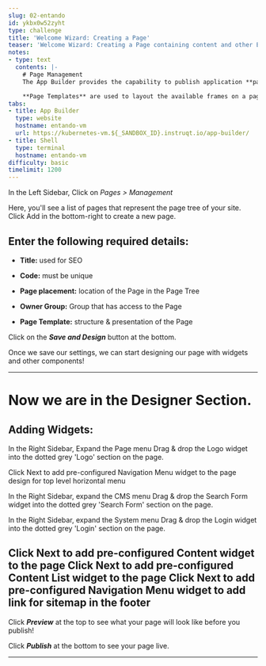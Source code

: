 ```yaml
---
slug: 02-entando
id: ykbx0w52zyht
type: challenge
title: 'Welcome Wizard: Creating a Page'
teaser: 'Welcome Wizard: Creating a Page containing content and other Entando components'
notes:
- type: text
  contents: |-
    # Page Management
    The App Builder provides the capability to publish application **pages** containing content as well as other Entando components.

    **Page Templates** are used to layout the available frames on a page
tabs:
- title: App Builder
  type: website
  hostname: entando-vm
  url: https://kubernetes-vm.${_SANDBOX_ID}.instruqt.io/app-builder/
- title: Shell
  type: terminal
  hostname: entando-vm
difficulty: basic
timelimit: 1200
---
```

In the Left Sidebar, Click on *Pages > Management*

Here, you'll see a list of pages that represent the page tree of your site.
Click Add in the bottom-right to create a new page.

## Enter the following required details:

- **Title:** used for SEO

- **Code:** must be unique

- **Page placement:** location of the Page in the Page Tree

- **Owner Group:** Group that has access to the Page

- **Page Template:** structure & presentation of the Page


Click on the ***Save and Design*** button at the bottom.

Once we save our settings, we can start designing our page with widgets and other components!

---

# Now we are in the Designer Section.

## Adding Widgets:

In the Right Sidebar, Expand the Page menu
Drag & drop the Logo widget into the dotted grey 'Logo' section on the page.

Click Next to add pre-configured Navigation Menu widget to the page design for top level horizontal menu

In the Right Sidebar, expand the CMS menu
Drag & drop the Search Form widget into the dotted grey 'Search Form' section on the page.

In the Right Sidebar, expand the System menu
Drag & drop the Login widget into the dotted grey 'Login' section on the page.

Click Next to add pre-configured Content widget to the page
Click Next to add pre-configured Content List widget to the page
Click Next to add pre-configured Navigation Menu widget to add link for sitemap in the footer
---

Click ***Preview*** at the top to see what your page will look like before you publish!

Click ***Publish*** at the bottom to see your page live.

---